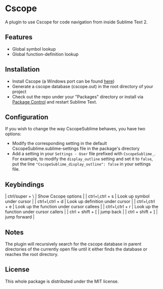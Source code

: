 # Cscope
A plugin to use Cscope for code navigation from inside Sublime Text 2.

## Features
- Global symbol lookup
- Global function-definition lookup

## Installation
- Install Cscope (a Windows port can be found [here](http://code.google.com/p/cscope-win32))
- Generate a cscope database (cscope.out) in the root directory of your project
- Check out the repo under your "Packages" directory or install via [Package Control](http://wbond.net/sublime_packages/package_control) and restart Sublime Text.

## Configuration
If you wish to change the way CscopeSublime behaves, you have two options:

- Modify the corresponding setting in the default CscopeSublime.sublime-settings file in the package's directory
- Add a setting in your `Settings - User` file prefixed with `CscopeSublime_`.
  For example, to modify the `display_outline` setting and set it to `false`, put the line `"CscopeSublime_display_outline": false` in your settings file.

## Keybindings
| ctrl/super + \ | Show Cscope options |
| ctrl+l,ctrl + s | Look up symbol under cursor |
| ctrl+l,ctrl + d | Look up definition under cursor |
| ctrl+l,ctrl + e | Look up the function under cursor callees |
| ctrl+l,ctrl + r | Look up the function under cursor callers |
| ctrl + shift + [ | jump back |
| ctrl + shift + ] | jump forward |

## Notes
The plugin will recursively search for the cscope database in parent directories of the currently open file until it either finds the database or reaches the root directory.

## License
This whole package is distributed under the MIT license.
